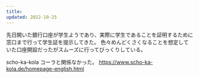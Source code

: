 ```yaml
---
title: 
updated: 2022-10-25
---
```


先日開いた銀行口座が学生ようであり、実際に学生であることを証明するために窓口まで行って学生証を提示してきた。
色々めんどくさくなることを想定していた口座開設だったがスムーズに行ってびっくりしている。

scho-ka-kola コーラと関係なかった。
https://www.scho-ka-kola.de/homepage-english.html
